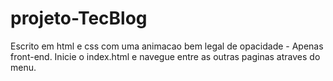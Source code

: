 # projeto-TecBlog

Escrito em html e css com uma animacao bem legal de opacidade - Apenas front-end.
Inicie o index.html e navegue entre as outras paginas atraves do menu.
